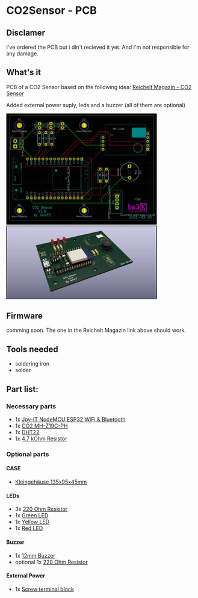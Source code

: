 # CO2Sensor - PCB

## Disclamer 
I've ordered the PCB but i din't recieved it yet.
And I'm not responsible for any damage.

## What's it
PCB of a CO2 Sensor based on the following idea: [Reichelt Magazin - CO2 Sensor](https://www.reichelt.de/magazin/reichelt-magazin/co2-messgeraet-einfach-und-guenstig-selber-bauen/)

Added external power suply, leds and a buzzer (all of them are optional)

<img src="https://github.com/JensFZ/CO2Sensor_PCB/raw/main/Images/CO2Sensor%20V1.0.jpg" width="400">
<img src="https://raw.githubusercontent.com/JensFZ/CO2Sensor_PCB/main/Images/CO2Sensor%20V1.0%20-%204.jpg" width=400">

## Firmware
comming soon.
The one in the Reichelt Magazin link above should work.

## Tools needed
- soldering iron
- solder

## Part list:

### Necessary parts
- 1x [Joy-IT NodeMCU ESP32 WiFi & Bluetooth](https://www.reichelt.de/nodemcu-esp32-wifi-und-bluetooth-modul-debo-jt-esp32-p219897.html)
- 1x [CO2 MH-Z19C-PH](https://www.reichelt.de/infrarot-co2-sensor-mh-z19c-pinleiste-rm-2-54-co2-mh-z19c-ph-p297320.html)
- 1x [DHT22](https://www.reichelt.de/entwicklerboards-temperatur-feuchtigkeitssensor-dht22-debo-dht-22-p224218.html)
- 1x [4.7 kOhm Resistor](https://www.reichelt.de/widerstand-kohleschicht-4-7-kohm-0207-250-mw-5--1-4w-4-7k-p1425.html)

### Optional parts
#### CASE ####
- [Kleingehäuse 135x95x45mm](https://www.reichelt.de/kleingehaeuse-135-x-95-x-45-mm-eurobox-ge-p50432.html)

#### LEDs ####
- 3x [220 Ohm Resistor](https://www.reichelt.de/widerstand-kohleschicht-220-ohm-0207-250-mw-5--1-4w-220-p1382.html)
- 1x [Green LED](https://www.reichelt.de/led-3-mm-bedrahtet-gruen-125-mcd-40--evl-264-7sygt-p230811.html)
- 1x [Yellow LED](https://www.reichelt.de/led-3-mm-bedrahtet-gelb-200-mcd-40--evl-204-10uyd-p230798.html)
- 1x [Red LED](https://www.reichelt.de/led-3-mm-bedrahtet-rot-125-mcd-60--evl-264-10surd-p230801.html)

#### Buzzer ####
- 1x [12mm Buzzer](https://www.reichelt.de/12-mm-magnetischer-buzzer-vis-3590-p248314.html)
- optional 1x [220 Ohm Resistor](https://www.reichelt.de/widerstand-kohleschicht-220-ohm-0207-250-mw-5--1-4w-220-p1382.html)

#### External Power ####
- 1x [Screw terminal block](https://www.reichelt.de/anschlussklemme-2-pol-1-5-mm-rm-3-5-akl-059-02-p36598.html)
